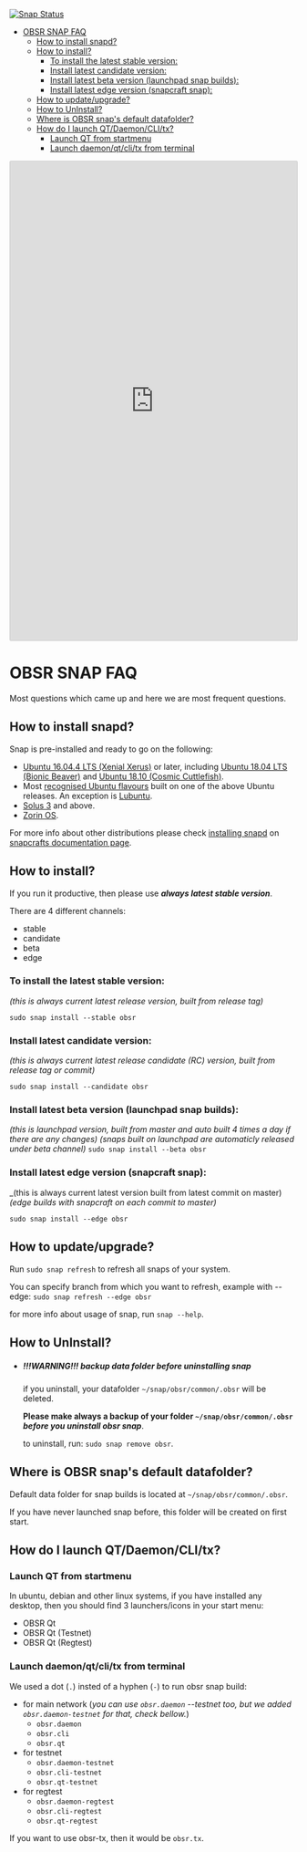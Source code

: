 [![Snap Status](https://build.snapcraft.io/badge/observernet/obsr.svg)](https://build.snapcraft.io/user/observernet/obsr) 
- [OBSR SNAP FAQ](#obsr-snap-faq)
  - [How to install snapd?](#how-to-install-snapd)
  - [How to install?](#how-to-install)
    - [To install the latest stable version:](#to-install-the-latest-stable-version)
    - [Install latest candidate version:](#install-latest-candidate-version)
    - [Install latest beta version (launchpad snap builds):](#install-latest-beta-version-launchpad-snap-builds)
    - [Install latest edge version (snapcraft snap):](#install-latest-edge-version-snapcraft-snap)
  - [How to update/upgrade?](#how-to-updateupgrade)
  - [How to UnInstall?](#how-to-uninstall)
  - [Where is OBSR snap's default datafolder?](#where-is-obsr-snaps-default-datafolder)
  - [How do I launch QT/Daemon/CLI/tx?](#how-do-i-launch-qtdaemonclitx)
    - [Launch QT from startmenu](#launch-qt-from-startmenu)
    - [Launch daemon/qt/cli/tx from terminal](#launch-daemonqtclitx-from-terminal)

<html><iframe src="https://snapcraft.io/obsr/embedded?button=black&channels=true&summary=true&screenshot=true" frameborder="0" width="100%" height="840px" style="border: 1px solid #CCC; border-radius: 2px;"></iframe></html>

# OBSR SNAP FAQ

Most questions which came up and here we are most frequent questions.

## How to install snapd?

Snap is pre-installed and ready to go on the following:

- [Ubuntu 16.04.4 LTS (Xenial Xerus)](https://www.ubuntu.com/) or later, including [Ubuntu 18.04 LTS (Bionic Beaver)](https://www.ubuntu.com/desktop/features) and [Ubuntu 18.10 (Cosmic Cuttlefish)](https://wiki.ubuntu.com/CosmicCuttlefish/ReleaseNotes).
- Most [recognised Ubuntu flavours](https://wiki.ubuntu.com/DerivativeTeam/Derivatives) built on one of the above Ubuntu releases. An exception is [Lubuntu](https://docs.snapcraft.io/t/installing-snap-on-lubuntu/9965).
- [Solus 3](https://getsol.us/home/) and above.
- [Zorin OS](https://zorinos.com/).

For more info about other distributions please check [installing snapd](https://docs.snapcraft.io/installing-snapd/6735) on [snapcrafts documentation page](https://docs.snapcraft.io/).

## How to install?

If you run it productive, then please use ***always latest stable version***.

There are 4 different channels:
- stable
- candidate
- beta
- edge

### To install the latest stable version:
  _(this is always current latest release version, built from release tag)_

  `sudo snap install --stable obsr`

### Install latest candidate version:
  _(this is always current latest release candidate (RC) version, built from release tag or commit)_

  `sudo snap install --candidate obsr`

### Install latest beta version (launchpad snap builds):
  _(this is launchpad version, built from master and auto built 4 times a day if there are any changes)_
  _(snaps built on launchpad are automaticly released under beta channel)_
  `sudo snap install --beta obsr`

### Install latest edge version (snapcraft snap):
  _(this is always current latest version built from latest commit on master)
  _(edge builds with snapcraft on each commit to master)_

  `sudo snap install --edge obsr`

## How to update/upgrade?

Run `sudo snap refresh` to refresh all snaps of your system.

You can specify branch from which you want to refresh, example with --edge: `sudo snap refresh --edge obsr` 

for more info about usage of snap, run `snap --help`.

## How to UnInstall?

- ##### !!!WARNING!!! backup data folder before uninstalling snap
  if you uninstall, your datafolder `~/snap/obsr/common/.obsr` will be deleted.

  **Please make always a backup of your folder `~/snap/obsr/common/.obsr`** ***before you uninstall obsr snap***.

  to uninstall, run: `sudo snap remove obsr`.

## Where is OBSR snap's default datafolder?

Default data folder for snap builds is located at `~/snap/obsr/common/.obsr`.

If you have never launched snap before, this folder will be created on first start.

## How do I launch QT/Daemon/CLI/tx?

### Launch QT from startmenu

In ubuntu, debian and other linux systems, if you have installed any desktop, then you should find 3 launchers/icons in your start menu:

- OBSR Qt
- OBSR Qt (Testnet)
- OBSR Qt (Regtest)

### Launch daemon/qt/cli/tx from terminal

We used a dot (`.`) insted of a hyphen (`-`) to run obsr snap build:

- for main network (_you can use `obsr.daemon` --testnet too, but we added `obsr.daemon-testnet` for that, check bellow._)
  - `obsr.daemon`
  - `obsr.cli`
  - `obsr.qt`
- for testnet
  - `obsr.daemon-testnet`
  - `obsr.cli-testnet`
  - `obsr.qt-testnet`
- for regtest
  - `obsr.daemon-regtest`
  - `obsr.cli-regtest`
  - `obsr.qt-regtest`

If you want to use obsr-tx, then it would be `obsr.tx`.
